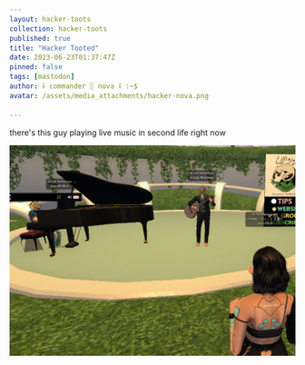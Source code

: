 ```yaml
---
layout: hacker-toots
collection: hacker-toots
published: true
title: "Hacker Tooted"
date: 2023-06-23T01:37:47Z
pinned: false
tags: [mastodon]
author: ⸸ commander ░ nova ⸸ :~$
avatar: /assets/media_attachments/hacker-nova.png

---
```


<p>there&#39;s this guy playing live music in second life right now</p>

![media](/assets/media_attachments/files/110/590/968/217/679/375/original/d03c60f62b3acdfa.png)
